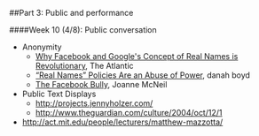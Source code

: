 
##Part 3: Public and performance

####Week 10 (4/8): Public conversation

* Anonymity
  * [Why Facebook and Google's Concept of Real Names is Revolutionary](http://www.theatlantic.com/technology/archive/2011/08/why-facebook-and-googles-concept-of-real-names-is-revolutionary/243171/), The Atlantic
  * [“Real Names” Policies Are an Abuse of Power](http://www.zephoria.org/thoughts/archives/2011/08/04/real-names.html), danah boyd
  * [The Facebook Bully](https://medium.com/message/the-facebook-bully-d7a16f6ede38), Joanne McNeil
* Public Text Displays
  * http://projects.jennyholzer.com/ 
  * http://www.theguardian.com/culture/2004/oct/12/1
* http://act.mit.edu/people/lecturers/matthew-mazzotta/

